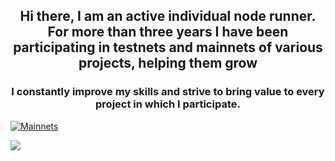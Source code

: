 <h2 align="center">Hi there, I am an active individual node runner. 
  For more than three years I have been participating in testnets and mainnets of various projects, helping them grow</h2>

  
<h3 align="center">I constantly improve my skills and strive to bring value to every project in which I participate.</h3>




<a href="https://ibb.co/6XpMyg2"><img src="https://i.ibb.co/hYn6gDk/Mainnets.jpg" alt="Mainnets" border="0"></a>


<img src="https://i.ibb.co/5c9hRjg/222.jpg" />

